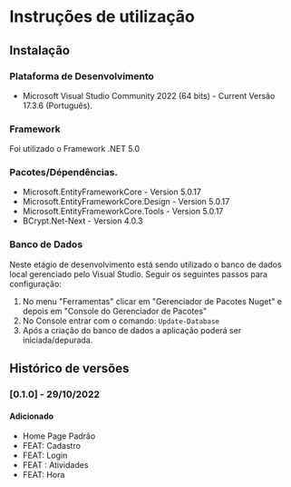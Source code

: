 # Instruções de utilização

## Instalação

### Plataforma de Desenvolvimento
- Microsoft Visual Studio Community 2022 (64 bits) - Current Versão 17.3.6 (Português).

### Framework
Foi utilizado o Framework .NET 5.0

### Pacotes/Dépendências.
- Microsoft.EntityFrameworkCore - Version 5.0.17
- Microsoft.EntityFrameworkCore.Design - Version 5.0.17
- Microsoft.EntityFrameworkCore.Tools - Version 5.0.17
- BCrypt.Net-Next - Version 4.0.3

### Banco de Dados
Neste etágio de desenvolvimento está sendo utilizado o banco de dados local gerenciado pelo Visual Studio.
Seguir os seguintes passos para configuração:

1. No menu "Ferramentas" clicar em "Gerenciador de Pacotes Nuget" e depois em "Console do Gerenciador de Pacotes"
1. No Console entrar com o comando: `Update-Database`
1. Após a criação do banco de dados a aplicação poderá ser iniciada/depurada.

## Histórico de versões

### [0.1.0] - 29/10/2022
#### Adicionado
- Home Page Padrão
- FEAT: Cadastro
- FEAT: Login
- FEAT : Atividades 
- FEAT: Hora
